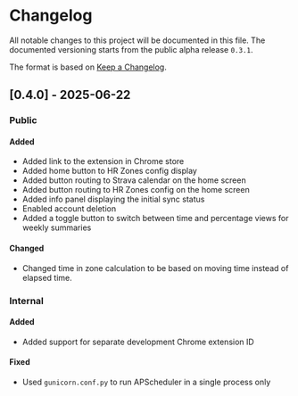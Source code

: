 # Changelog
All notable changes to this project will be documented in this file. The documented versioning starts from the public alpha release `0.3.1`.

The format is based on [Keep a Changelog](https://keepachangelog.com/en/1.0.0/).


## [0.4.0] - 2025-06-22

### Public

#### Added
- Added link to the extension in Chrome store
- Added home button to HR Zones config display
- Added button routing to Strava calendar on the home screen
- Added button routing to HR Zones config on the home screen
- Added info panel displaying the initial sync status
- Enabled account deletion
- Added a toggle button to switch between time and percentage views for weekly summaries

#### Changed
- Changed time in zone calculation to be based on moving time instead of elapsed time.


### Internal

#### Added
- Added support for separate development Chrome extension ID

#### Fixed
- Used `gunicorn.conf.py` to run APScheduler in a single process only
